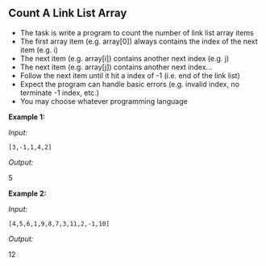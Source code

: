 ## Count A Link List Array
* The task is write a program to count the number of link list array items
* The first array item (e.g. array[0]) always contains the index of the next item (e.g. i)
* The next item (e.g. array[i]) contains another next index (e.g. j)
* The next item (e.g. array[j]) contains another next index...
* Follow the next item until it hit a index of -1 (i.e. end of the link list)
* Expect the program can handle basic errors (e.g. invalid index, no terminate -1 index, etc.)
* You may choose whatever programming language

**Example 1:**

*Input:*

```[3,-1,1,4,2]```

*Output:*

5

**Example 2:**

*Input:*

```[4,5,6,1,9,8,7,3,11,2,-1,10]```

*Output:*

12

